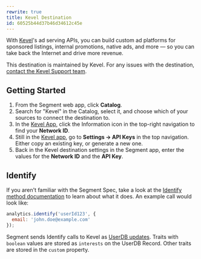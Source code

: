 ```yaml
---
rewrite: true
title: Kevel Destination
id: 60525b44d37b46d34612c45e
---
```

With [Kevel](https://kevel.co)'s ad serving APIs, you can build custom ad platforms for sponsored listings, internal promotions, native ads, and more — so you can take back the Internet and drive more revenue.

This destination is maintained by Kevel. For any issues with the destination, [contact the Kevel Support team](mailto:support@kevel.co).


## Getting Started

 

1. From the Segment web app, click **Catalog**.
2. Search for "Kevel" in the Catalog, select it, and choose which of your sources to connect the destination to.
3. In the [Kevel App](https://app.kevel.co), click the Information icon in the top-right navigation to find your **Network ID**.
4. Still in the [Kevel app](https://app.kevel.co), go to **Settings -> API Keys** in the top navigation. Either copy an existing key, or generate a new one.
5. Back in the Kevel destination settings in the Segment app, enter the values for the **Network ID** and the **API Key**.


## Identify

If you aren't familiar with the Segment Spec, take a look at the [Identify method documentation](/docs/connections/spec/identify/) to learn about what it does. An example call would look like:

```js
analytics.identify('userId123', {
  email: 'john.doe@example.com'
});
```

Segment sends Identify calls to Kevel as [UserDB updates](https://dev.kevel.co/docs/userdb-1). Traits with `boolean` values are stored as `interests` on the UserDB Record. Other traits are stored in the `custom` property.
